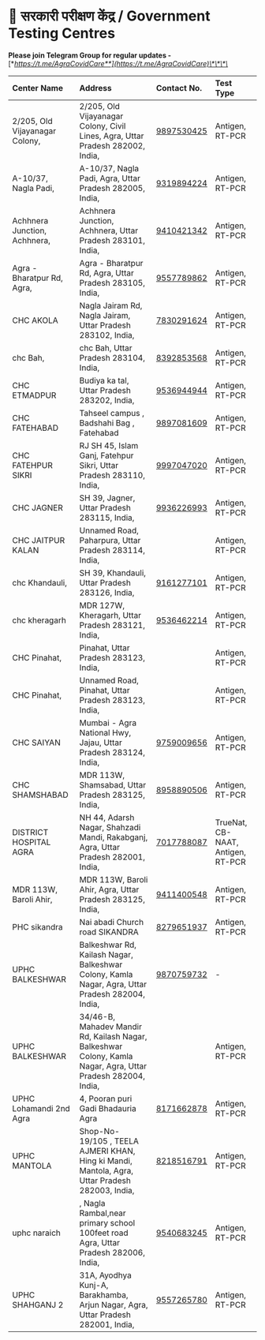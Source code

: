 # 🧪 सरकारी परीक्षण केंद्र /  Government Testing Centres

**Please join Telegram Group for regular updates -** [**https://t.me/AgraCovidCare**](https://t.me/AgraCovidCare)\*\*\*\*

| Center Name | Address | Contact No. | Test Type |
| :--- | :--- | :--- | :--- |
| 2/205, Old Vijayanagar Colony, | 2/205, Old Vijayanagar Colony, Civil Lines, Agra, Uttar Pradesh 282002, India, | [9897530425](tel:9897530425) | Antigen, RT-PCR |
| A-10/37, Nagla Padi, | A-10/37, Nagla Padi, Agra, Uttar Pradesh 282005, India, | [9319894224](tel:9319894224) | Antigen, RT-PCR |
| Achhnera Junction, Achhnera, | Achhnera Junction, Achhnera, Uttar Pradesh 283101, India, | [9410421342](tel:9410421342) | Antigen, RT-PCR |
| Agra - Bharatpur Rd, Agra, | Agra - Bharatpur Rd, Agra, Uttar Pradesh 283105, India, | [9557789862](tel:9557789862) | Antigen, RT-PCR |
| CHC AKOLA | Nagla Jairam Rd, Nagla Jairam, Uttar Pradesh 283102, India, | [7830291624](tel:7830291624) | Antigen, RT-PCR |
| chc Bah, | chc Bah, Uttar Pradesh 283104, India, | [8392853568](tel:8392853568) | Antigen, RT-PCR |
| CHC ETMADPUR | Budiya ka tal, Uttar Pradesh 283202, India, | [9536944944](tel:9536944944) | Antigen, RT-PCR |
| CHC FATEHABAD | Tahseel campus , Badshahi Bag , Fatehabad | [9897081609](tel:9897081609) | Antigen, RT-PCR |
| CHC FATEHPUR SIKRI | RJ SH 45, Islam Ganj, Fatehpur Sikri, Uttar Pradesh 283110, India, | [9997047020](tel:9997047020) | Antigen, RT-PCR |
| CHC JAGNER | SH 39, Jagner, Uttar Pradesh 283115, India, | [9936226993](tel:9936226993) | Antigen, RT-PCR |
| CHC JAITPUR KALAN | Unnamed Road, Paharpura, Uttar Pradesh 283114, India, |  | Antigen, RT-PCR |
| chc Khandauli, | SH 39, Khandauli, Uttar Pradesh 283126, India, | [9161277101](tel:9161277101) | Antigen, RT-PCR |
| chc kheragarh | MDR 127W, Kheragarh, Uttar Pradesh 283121, India, | [9536462214](tel:9536462214) | Antigen, RT-PCR |
| CHC Pinahat, | Pinahat, Uttar Pradesh 283123, India, |  | Antigen, RT-PCR |
| CHC Pinahat, | Unnamed Road, Pinahat, Uttar Pradesh 283123, India, |  | Antigen, RT-PCR |
| CHC SAIYAN | Mumbai - Agra National Hwy, Jajau, Uttar Pradesh 283124, India, | [9759009656](tel:9759009656) | Antigen, RT-PCR |
| CHC SHAMSHABAD | MDR 113W, Shamsabad, Uttar Pradesh 283125, India, | [8958890506](tel:8958890506) | Antigen, RT-PCR |
| DISTRICT HOSPITAL AGRA | NH 44, Adarsh Nagar, Shahzadi Mandi, Rakabganj, Agra, Uttar Pradesh 282001, India, | [7017788087](tel:7017788087) | TrueNat, CB-NAAT, Antigen, RT-PCR |
| MDR 113W, Baroli Ahir, | MDR 113W, Baroli Ahir, Agra, Uttar Pradesh 283125, India, | [9411400548](tel:9411400548) | Antigen, RT-PCR |
| PHC sikandra | Nai abadi Church road SIKANDRA | [8279651937](tel:8279651937) | Antigen, RT-PCR |
| UPHC BALKESHWAR | Balkeshwar Rd, Kailash Nagar, Balkeshwar Colony, Kamla Nagar, Agra, Uttar Pradesh 282004, India, | [9870759732](tel:9870759732) | - |
| UPHC BALKESHWAR | 34/46-B, Mahadev Mandir Rd, Kailash Nagar, Balkeshwar Colony, Kamla Nagar, Agra, Uttar Pradesh 282004, India, |  | Antigen, RT-PCR |
| UPHC Lohamandi 2nd Agra | 4, Pooran puri Gadi Bhadauria Agra | [8171662878](tel:8171662878) | Antigen, RT-PCR |
| UPHC MANTOLA | Shop-No- 19/105 , TEELA AJMERI KHAN, Hing ki Mandi, Mantola, Agra, Uttar Pradesh 282003, India, | [8218516791](tel:8218516791) | Antigen, RT-PCR |
| uphc naraich | , Nagla Rambal,near primary school 100feet road Agra, Uttar Pradesh 282006, India, | [9540683245](tel:9540683245) | Antigen, RT-PCR |
| UPHC SHAHGANJ 2 | 31A, Ayodhya Kunj-A, Barakhamba, Arjun Nagar, Agra, Uttar Pradesh 282001, India, | [9557265780](tel:9557265780) | Antigen, RT-PCR |


